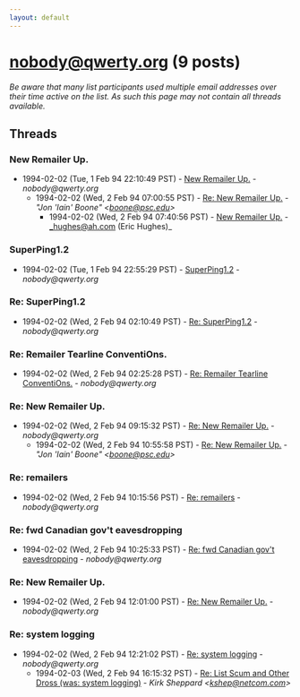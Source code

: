 ```yaml
---
layout: default
---
```


# nobody@qwerty.org (9 posts)

_Be aware that many list participants used multiple email addresses over their time active on the list. As such this page may not contain all threads available._

## Threads

### New Remailer Up.
+ 1994-02-02 (Tue, 1 Feb 94 22:10:49 PST) - [New Remailer Up.](/archive/1994/02/69fd0f5a2aeb2cc872ee532fa44fa465674aa52923af3e10901aa20aebc4be2f) - _nobody@qwerty.org_
  + 1994-02-02 (Wed, 2 Feb 94 07:00:55 PST) - [Re: New Remailer Up.](/archive/1994/02/91f32fa7ddd6c372bfb3c95acb9548d7cf8c5e69ea779cede55a8e4f0b9c3ac8) - _"Jon 'Iain' Boone" \<boone@psc.edu\>_
    + 1994-02-02 (Wed, 2 Feb 94 07:40:56 PST) - [New Remailer Up.](/archive/1994/02/cf701def19d796508b2d898e4dccf9a6cdd33f876340a7291b8d46884b192489) - _hughes@ah.com (Eric Hughes)_

### SuperPing1.2
+ 1994-02-02 (Tue, 1 Feb 94 22:55:29 PST) - [SuperPing1.2](/archive/1994/02/12b0e6d2317a2ed72795f099c878cdad048481f34d1f4095f9ceef6d1961a519) - _nobody@qwerty.org_

### Re: SuperPing1.2
+ 1994-02-02 (Wed, 2 Feb 94 02:10:49 PST) - [Re: SuperPing1.2](/archive/1994/02/6f9d7abd096602b494bfd155d39b2f1aaeea156038a7dff3caa6afc583871c2b) - _nobody@qwerty.org_

### Re: Remailer Tearline ConventiOns.
+ 1994-02-02 (Wed, 2 Feb 94 02:25:28 PST) - [Re: Remailer Tearline ConventiOns.](/archive/1994/02/5a04af437c876235ccc834fc79df43d67bed706944db4f9f11ef4d891c673c18) - _nobody@qwerty.org_

### Re: New Remailer Up.
+ 1994-02-02 (Wed, 2 Feb 94 09:15:32 PST) - [Re: New Remailer Up.](/archive/1994/02/95cb86c9b5f556efa9c9ec2d4e52a16b4b2b473f2ab354af7ebaac3aee177b0e) - _nobody@qwerty.org_
  + 1994-02-02 (Wed, 2 Feb 94 10:55:58 PST) - [Re: New Remailer Up.](/archive/1994/02/033ebfe93f414d098cdcd8d7491abf524e10ebc4bf71dd56d328338bb706567f) - _"Jon 'Iain' Boone" \<boone@psc.edu\>_

### Re: remailers
+ 1994-02-02 (Wed, 2 Feb 94 10:15:56 PST) - [Re: remailers](/archive/1994/02/034221553b92c2528e513225aadc213e6b478b7cd9b7bd382c1e7ff175c6c69d) - _nobody@qwerty.org_

### Re: fwd Canadian gov't eavesdropping
+ 1994-02-02 (Wed, 2 Feb 94 10:25:33 PST) - [Re: fwd Canadian gov't eavesdropping](/archive/1994/02/7593de981b975614a1d56407e57469fb7855b17a53691a2f646bb0c72212403b) - _nobody@qwerty.org_

### Re: New Remailer Up.
+ 1994-02-02 (Wed, 2 Feb 94 12:01:00 PST) - [Re: New Remailer Up.](/archive/1994/02/6c65a8d0e79c4bcae162b308728cb2b43fb26409ae3d4ea1d01abaccabd5964a) - _nobody@qwerty.org_

### Re: system logging
+ 1994-02-02 (Wed, 2 Feb 94 12:21:02 PST) - [Re: system logging](/archive/1994/02/f14997050b15b06dae2b050bfffeb6b7abb60cb8631aa9a2588c807a9fbcf2f5) - _nobody@qwerty.org_
  + 1994-02-03 (Wed, 2 Feb 94 16:15:32 PST) - [Re: List Scum and Other Dross (was: system logging)](/archive/1994/02/ef8ccf8cfb9a59a0fe41d099a4b2b68fcb50bd2c9c62b7ecc0727c9471d656ef) - _Kirk Sheppard \<kshep@netcom.com\>_

